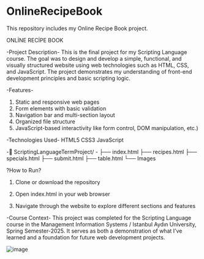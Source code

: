 # OnlineRecipeBook
This repository includes my Online Recipe Book project.

ONLİNE RECİPE BOOK

-Project Description-
This is the final project for my Scripting Language course. The goal was to design and develop a simple, functional, and visually structured website using web technologies such as HTML, CSS, and JavaScript. The project demonstrates my understanding of front-end development principles and basic scripting logic.

-Features-
1. Static and responsive web pages
2. Form elements with basic validation
3. Navigation bar and multi-section layout
4. Organized file structure
5. JavaScript-based interactivity like form control, DOM manipulation, etc.)

-Technologies Used-
HTML5
CSS3
JavaScript

-📁 ScriptingLanguageTermProject/ -
├── index.html
├── recipes.html
├── specials.html
├── submit.html
├── table.html
└── Images

?How to Run?
1. Clone or download the repository

2. Open index.html in your web browser

3. Navigate through the website to explore different sections and features

-Course Context-
This project was completed for the Scripting Language course in the Management Information Systems / Istanbul Aydın University, Spring Semester-2025. It serves as both a demonstration of what I’ve learned and a foundation for future web development projects.

![image](https://github.com/user-attachments/assets/2d52592d-cfc9-41d3-ae1a-791750bd9a7a)
